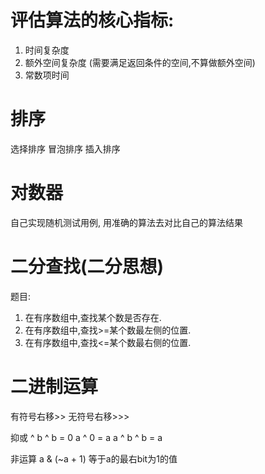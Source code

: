 # 评估算法的核心指标:
1. 时间复杂度
2. 额外空间复杂度 (需要满足返回条件的空间,不算做额外空间)
3. 常数项时间

# 排序
选择排序
冒泡排序
插入排序

# 对数器
自己实现随机测试用例, 用准确的算法去对比自己的算法结果

# 二分查找(二分思想)
题目:
1. 在有序数组中,查找某个数是否存在.
2. 在有序数组中,查找>=某个数最左侧的位置.
3. 在有序数组中,查找<=某个数最右侧的位置.



# 二进制运算
有符号右移>>
无符号右移>>>

抑或 ^ 
b ^ b = 0
a ^ 0 = a
a ^ b ^ b = a

非运算
a & (~a + 1) 等于a的最右bit为1的值
